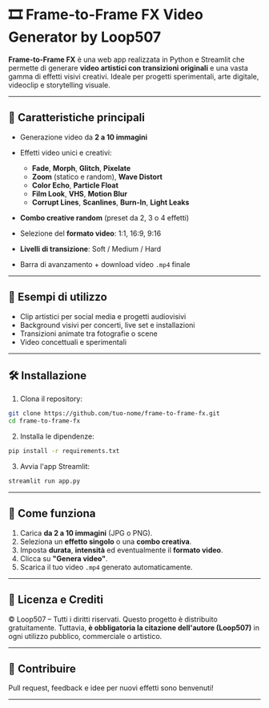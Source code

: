 # 🎞️ Frame-to-Frame FX Video Generator by Loop507

**Frame-to-Frame FX** è una web app realizzata in Python e Streamlit che permette di generare **video artistici con transizioni originali** e una vasta gamma di effetti visivi creativi.
Ideale per progetti sperimentali, arte digitale, videoclip e storytelling visuale.

---

## 🚀 Caratteristiche principali

* Generazione video da **2 a 10 immagini**
* Effetti video unici e creativi:

  * **Fade**, **Morph**, **Glitch**, **Pixelate**
  * **Zoom** (statico e random), **Wave Distort**
  * **Color Echo**, **Particle Float**
  * **Film Look**, **VHS**, **Motion Blur**
  * **Corrupt Lines**, **Scanlines**, **Burn-In**, **Light Leaks**
* **Combo creative random** (preset da 2, 3 o 4 effetti)
* Selezione del **formato video**: 1:1, 16:9, 9:16
* **Livelli di transizione**: Soft / Medium / Hard
* Barra di avanzamento + download video `.mp4` finale

---

## 📸 Esempi di utilizzo

* Clip artistici per social media e progetti audiovisivi
* Background visivi per concerti, live set e installazioni
* Transizioni animate tra fotografie o scene
* Video concettuali e sperimentali

---

## 🛠️ Installazione

1. Clona il repository:

```bash
git clone https://github.com/tuo-nome/frame-to-frame-fx.git
cd frame-to-frame-fx
```

2. Installa le dipendenze:

```bash
pip install -r requirements.txt
```

3. Avvia l'app Streamlit:

```bash
streamlit run app.py
```

---

## 🧠 Come funziona

1. Carica **da 2 a 10 immagini** (JPG o PNG).
2. Seleziona un **effetto singolo** o una **combo creativa**.
3. Imposta **durata**, **intensità** ed eventualmente il **formato video**.
4. Clicca su **"Genera video"**.
5. Scarica il tuo video `.mp4` generato automaticamente.

---

## 📄 Licenza e Crediti

© Loop507 – Tutti i diritti riservati.
Questo progetto è distribuito gratuitamente. Tuttavia, **è obbligatoria la citazione dell'autore (Loop507)** in ogni utilizzo pubblico, commerciale o artistico.

---

## 🙌 Contribuire

Pull request, feedback e idee per nuovi effetti sono benvenuti!

---
